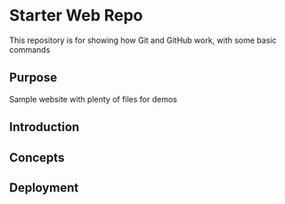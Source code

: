 # Starter Web Repo


This repository is for showing how Git and GitHub work, with some basic commands


## Purpose

Sample website with plenty of files for demos

## Introduction

## Concepts

## Deployment